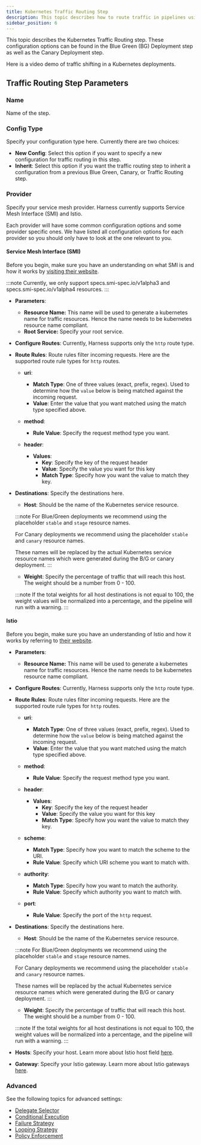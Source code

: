 ```yaml
---
title: Kubernetes Traffic Routing Step
description: This topic describes how to route traffic in pipelines using the traffic routing step.
sidebar_position: 6
---
```


This topic describes the Kubernetes Traffic Routing step. These configuration options can be found in the Blue Green (BG) Deployment step as well as the Canary Deployment step. 

Here is a video demo of traffic shifting in a Kubernetes deployments.

<DocVideo src="https://www.loom.com/share/b1cf1db3300946b9b8fe48ae85bbfc26?sid=bef8f5d9-af26-4f24-a7ad-f244ac724572" />

## Traffic Routing Step Parameters

### Name
 
Name of the step.

### Config Type

Specify your configuration type here. Currently there are two choices:

* **New Config**: Select this option if you want to specify a new configuration for traffic routing in this step.
* **Inherit**: Select this option if you want the traffic routing step to inherit a configuration from a previous Blue Green, Canary, or Traffic Routing step.  

### Provider

Specify your service mesh provider. Harness currently supports Service Mesh Interface (SMI) and Istio. 

Each provider will have some common configuration options and some provider specific ones. We have listed all configuration options for each provider so you should only have to look at the one relevant to you.

#### Service Mesh Interface (SMI)

Before you begin, make sure you have an understanding on what SMI is and how it works by [visiting their website](https://smi-spec.io/). 

:::note
Currently, we only support specs.smi-spec.io/v1alpha3 and specs.smi-spec.io/v1alpha4 resources.
:::

* **Parameters**:
    * **Resource Name:** This name will be used to generate a kubernetes name for traffic resources. Hence the name needs to be kubernetes resource name compliant. 
    * **Root Service:** Specify your root service.

* **Configure Routes**: Currently, Harness supports only the `http` route type.

* **Route Rules**: Route rules filter incoming requests. Here are the supported route rule types for `http` routes.

    * **uri**:
        * **Match Type**: One of three values (exact, prefix, regex). Used to determine how the `value` below is being matched against the incoming request.
        * **Value**: Enter the value that you want matched using the match type specified above. 

    * **method**:
        * **Rule Value**: Specify the request method type you want.

    * **header**:
        * **Values**:
            - **Key**: Specify the key of the request header
            - **Value**: Specify the value you want for this key
            - **Match Type**: Specify how you want the value to match they key. 

* **Destinations**: Specify the destinations here.

    * **Host**: Should be the name of the Kubernetes service resource.

    :::note 
    For Blue/Green deployments we recommend using the placeholder `stable` and `stage` resource names.

    For Canary deployments we recommend using the placeholder `stable` and `canary` resource names.

    These names will be replaced by the actual Kubernetes service resource names which were generated during the B/G or canary deployment.
    :::

    * **Weight**: Specify the percentage of traffic that will reach this host. The weight should be a number from 0 - 100.

    :::note
    If the total weights for all host destinations is not equal to 100, the weight values will be normalized into a percentage, and the pipeline will run with a warning.
    :::

#### Istio

Before you begin, make sure you have an understanding of Istio and how it works by referring to [their website](https://istio.io/latest/about/service-mesh/).

* **Parameters**:
    * **Resource Name:** This name will be used to generate a kubernetes name for traffic resources. Hence the name needs to be kubernetes resource name compliant. 

* **Configure Routes**: Currently, Harness supports only the `http` route type.

* **Route Rules**: Route rules filter incoming requests. Here are the supported route rule types for `http` routes.

    * **uri**:
        * **Match Type**: One of three values (exact, prefix, regex). Used to determine how the `value` below is being matched against the incoming request.
        * **Value**: Enter the value that you want matched using the match type specified above. 

    * **method**:
        * **Rule Value**: Specify the request method type you want.

    * **header**:
        * **Values**:
            - **Key**: Specify the key of the request header
            - **Value**: Specify the value you want for this key
            - **Match Type**: Specify how you want the value to match they key. 
    
    * **scheme**:
        * **Match Type**: Specify how you want to match the scheme to the URI.
        * **Rule Value**: Specify which URI scheme you want to match with.

    * **authority**:
        * **Match Type**: Specify how you want to match the authority.
        * **Rule Value**: Specify which authority you want to match with.

    * **port**: 
        * **Rule Value**: Specify the port of the `http` request.
  
* **Destinations**: Specify the destinations here.

    * **Host**: Should be the name of the Kubernetes service resource.

    :::note 
    For Blue/Green deployments we recommend using the placeholder `stable` and `stage` resource names.

    For Canary deployments we recommend using the placeholder `stable` and `canary` resource names.

    These names will be replaced by the actual Kubernetes service resource names which were generated during the B/G or canary deployment.
    :::

    * **Weight**: Specify the percentage of traffic that will reach this host. The weight should be a number from 0 - 100.

    :::note
    If the total weights for all host destinations is not equal to 100, the weight values will be normalized into a percentage, and the pipeline will run with a warning.
    :::

* **Hosts**: Specify your host. Learn more about Istio host field [here](https://istio.io/latest/docs/concepts/traffic-management/#the-hosts-field).

* **Gateway**: Specify your Istio gateway. Learn more about Istio gateways [here](https://istio.io/latest/docs/reference/config/networking/gateway/).

### Advanced

See the following topics for advanced settings:

* [Delegate Selector](/docs/platform/delegates/manage-delegates/select-delegates-with-selectors)
* [Conditional Execution](/docs/platform/pipelines/w_pipeline-steps-reference/step-skip-condition-settings)
* [Failure Strategy](/docs/platform/pipelines/w_pipeline-steps-reference/step-failure-strategy-settings)
* [Looping Strategy](/docs/platform/pipelines/looping-strategies/looping-strategies-matrix-repeat-and-parallelism)
* [Policy Enforcement](/docs/platform/governance/policy-as-code/harness-governance-overview)